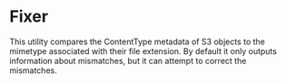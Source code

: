 # Fixer

This utility compares the ContentType metadata of S3 objects to the mimetype associated with their file extension.
By default it only outputs information about mismatches, but it can attempt to correct the mismatches.